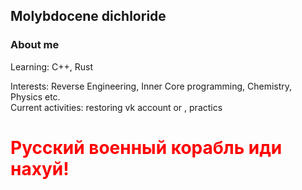 ## Molybdocene dichloride
### About me
Learning: C++, Rust

Interests: Reverse&nbsp;Engineering, Inner&nbsp;Core programming, Chemistry, Physics etc.
\
Current activities: restoring vk account or , practics
# <span style="color:red; font-weight: bold;">Русский военный корабль иди нахуй!</span>
